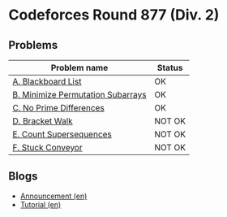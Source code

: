 # Codeforces Round 877 (Div. 2)

## Problems

|Problem name|Status|
|------------|---------|
| [A. Blackboard List](problems/A._Blackboard_List.md)|OK|
| [B. Minimize Permutation Subarrays](problems/B._Minimize_Permutation_Subarrays.md)|OK|
| [C. No Prime Differences](problems/C._No_Prime_Differences.md)|OK|
| [D. Bracket Walk](problems/D._Bracket_Walk.md)|NOT OK|
| [E. Count Supersequences](problems/E._Count_Supersequences.md)|NOT OK|
| [F. Stuck Conveyor](problems/F._Stuck_Conveyor.md)|NOT OK|
## Blogs

- [Announcement (en)](blogs/Announcement_(en).md)
- [Tutorial (en)](blogs/Tutorial_(en).md)
